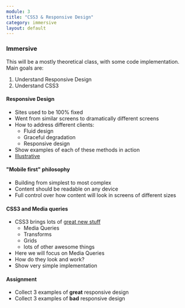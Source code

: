 ```yaml
---
module: 3
title: "CSS3 & Responsive Design"
category: immersive
layout: default
---
```


### Immersive

This will be a mostly theoretical class, with some code implementation. Main goals are:
1) Understand Responsive Design
2) Understand CSS3


#### Responsive Design

- Sites used to be 100% fixed
- Went from similar screens to dramatically different screens
- How to address different clients:
	- Fluid design
	- Graceful degradation
	- Responsive design
- Show examples of each of these methods in action
- [Illustrative](http://www.fastcodesign.com/3038367/9-gifs-that-explain-responsive-design-brilliantly)


#### "Mobile first" philosophy

- Building from simplest to most complex
- Content should be readable on any device
- Full control over how content will look in screens of different sizes

#### CSS3 and Media queries

- CSS3 brings lots of [great new stuff](http://www.htmlgoodies.com/html5/css/whats-new-in-css3.html)
	- Media Queries
	- Transforms
	- Grids
	- lots of other awesome things
- Here we will focus on Media Queries
- How do they look and work?
- Show very simple implementation

#### Assignment

- Collect 3 examples of **great** responsive design
- Collect 3 examples of **bad** responsive design